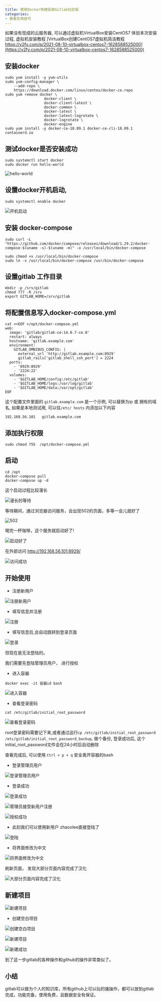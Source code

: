 ```yaml
---
title: 使用Docker快捷安装Gitlab社区版
categories:
- 极客实用技巧
---
```






如果没有现成的云服务器, 可以通过虚拟机VirtualBox安装CentOS7 体验本次安装过程, 虚拟机安装教程 [VirtualBox创建CentOS7虚拟机简洁教程 https://v2fy.com/p/2021-08-10-virtualbox-centos7-1628588525000](https://v2fy.com/p/2021-08-10-virtualbox-centos7-1628588525000)


##  安装docker

```
sudo yum install -y yum-utils
sudo yum-config-manager \
    --add-repo \
    https://download.docker.com/linux/centos/docker-ce.repo
sudo yum remove docker \
                  docker-client \
                  docker-client-latest \
                  docker-common \
                  docker-latest \
                  docker-latest-logrotate \
                  docker-logrotate \
                  docker-engine
sudo yum install -y docker-ce-18.09.1 docker-ce-cli-18.09.1 containerd.io
```



## 测试docker是否安装成功

```
sudo systemctl start docker
sudo docker run hello-world
```
![hello-world](https://cdn.fangyuanxiaozhan.com/assets/1628588608882ji1BaP8X.png)


## 设置docker开机启动,
```
sudo systemctl enable docker
```

![开机启动](https://cdn.fangyuanxiaozhan.com/assets/1628588609605BnS4GJk5.png)


## 安装 docker-compose
```
sudo curl -L "https://github.com/docker/compose/releases/download/1.29.2/docker-compose-$(uname -s)-$(uname -m)" -o /usr/local/bin/docker-compose

sudo chmod +x /usr/local/bin/docker-compose
sudo ln -s /usr/local/bin/docker-compose /usr/bin/docker-compose
```

## 设置gitlab 工作目录

```
mkdir -p /srv/gitlab
chmod 777 -R /srv
export GITLAB_HOME=/srv/gitlab
```

## 将配置信息写入docker-compose.yml

```
cat <<EOF >/opt/docker-compose.yml
web:
  image: 'gitlab/gitlab-ce:14.0.7-ce.0'
  restart: always
  hostname: 'gitlab.example.com'
  environment:
    GITLAB_OMNIBUS_CONFIG: |
      external_url 'http://gitlab.example.com:8929'
      gitlab_rails['gitlab_shell_ssh_port'] = 2224
  ports:
    - '8929:8929'
    - '2224:22'
  volumes:
    - '$GITLAB_HOME/config:/etc/gitlab'
    - '$GITLAB_HOME/logs:/var/log/gitlab'
    - '$GITLAB_HOME/data:/var/opt/gitlab'
EOF
```
这个配置文件里面的 `gitlab.example.com` 是一个示例, 可以替换为ip 或 拥有的域名,  如果是本地测试用, 可以往`/etc/ hosts` 内添加以下内容 

```
192.168.56.101   gitlab.example.com
```

## 添加执行权限
```
sudo chmod 755  /opt/docker-compose.yml
```


## 启动

```
cd /opt
docker-compose pull
docker-compose up -d
```


这个启动过程比较漫长

![漫长的等待](https://cdn.fangyuanxiaozhan.com/assets/1628588611265jKBWwHZE.png)

等待期间，通过浏览器访问服务，会出现502的页面，多等一会儿就好了

![502](https://cdn.fangyuanxiaozhan.com/assets/1628588609680i4iSYC6F.png)


喝完一杯咖啡，这个服务就启动好了!

![启动好了](https://cdn.fangyuanxiaozhan.com/assets/1628588610179WcmkMAxQ.png)


在外部访问 http://192.168.56.101:8929/


![访问成功](https://cdn.fangyuanxiaozhan.com/assets/1628588610052A2YYP8HN.png)


## 开始使用


- 注册新用户

![注册新用户](https://cdn.fangyuanxiaozhan.com/assets/1628588611820jWRFYJBW.png)



- 填写信息并注册

![注册](https://cdn.fangyuanxiaozhan.com/assets/1628588610438cFWd4N6E.png)

- 填写信息后,会自动跳转到登录页面

![登录](https://cdn.fangyuanxiaozhan.com/assets/1628588610657HHAE4i0m.png)


但现在是无法登陆的。

我们需要先登陆管理员用户， 进行授权



- 进入容器

```
docker exec -it 容器id bash
```

![进入容器](https://cdn.fangyuanxiaozhan.com/assets/162858861114917nRYtm3.png)

- 查看登录密码

```
cat /etc/gitlab/initial_root_password
```

![查看登录密码](https://cdn.fangyuanxiaozhan.com/assets/1628588611699PrW6YnHj.png)

root登录密码需要记下来,或者通过运行`cp /etc/gitlab/initial_root_password /etc/gitlab/initial_root_password_backup`, 做个备份, 登录成功后, 这个initial_root_password文件会在24小时后自动删除

查看完成后, 可以使用 `Ctrl + p + q` 安全离开容器的bash


- 登录管理员用户

![登录管理员用户](https://cdn.fangyuanxiaozhan.com/assets/1628588612037FPEBhZdF.png)

- 登录成功

![登录成功](https://cdn.fangyuanxiaozhan.com/assets/1628588612581nMknir8D.png)


![管理员接受新用户注册](https://cdn.fangyuanxiaozhan.com/assets/1628588613018xkZhKr8K.png)

![授权成功](https://cdn.fangyuanxiaozhan.com/assets/1628588614640PG8BeeFZ.png)


- 此刻我们可以使用新用户 zhaoolee直接登陆了

![登陆](https://cdn.fangyuanxiaozhan.com/assets/162858861431731RFsisK.png)

- 将界面修改为中文

![将界面修改为中文](https://cdn.fangyuanxiaozhan.com/assets/1628588614486pTRRRHyy.png)

刷新页面， 发现大部分页面内容完成了汉化

![大部分页面内容完成了汉化](https://cdn.fangyuanxiaozhan.com/assets/1628588615173D7mnx2Bn.png)


## 新建项目


![新建项目](https://cdn.fangyuanxiaozhan.com/assets/1628588615152E5Me3TKC.png)


- 创建空白项目

![创建空白项目](https://cdn.fangyuanxiaozhan.com/assets/16285886160357dCWG8NM.png)


![新建项目](https://cdn.fangyuanxiaozhan.com/assets/1628588616527yH1ATS00.png)

![新建成功](https://cdn.fangyuanxiaozhan.com/assets/16285886172142jBhtsP8.png)


到了这一步gitlab的各种操作和github的操作非常类似了。




## 小结

gitlab可以做为个人的知识库，所有github上可以玩的骚操作，都可以放到gitlab完成，功能完备，使用免费，且数据安全有保证。





